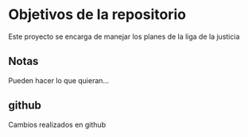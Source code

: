 # Objetivos de la repositorio

Este proyecto se encarga de manejar los planes de la liga de la justicia


## Notas
Pueden hacer lo que quieran...


## github
Cambios  realizados en github
